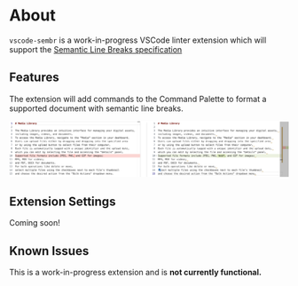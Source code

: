 # About

`vscode-sembr` is a work-in-progress VSCode linter extension which will support the
[Semantic Line Breaks specification](https://sembr.org)

## Features

The extension will add commands to the Command Palette 
to format a supported document with semantic line breaks.

![Semantic line breaks](./example.png)

## Extension Settings

Coming soon!

## Known Issues

This is a work-in-progress extension and is **not currently functional.**
